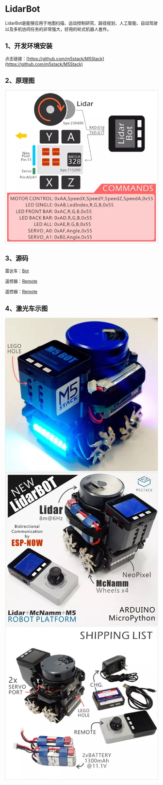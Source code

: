 # LidarBot

   LidarBot是能够应用于地图扫描、运动控制研究、路径规划、人工智能、自动驾驶以及多机协同任务的非常强大，好用的轮式机器人套件。
 

## 1、开发环境安装
   点击链接：[https://github.com/m5stack/M5Stack](https://github.com/m5stack/M5Stack)

## 2、原理图

![image](LidarBot/Schematic_Diagram/576571642811095946.jpg)
   
   
## 3、源码
  
   雷达车：[Bot](https://github.com/m5stack/Applications/tree/master/LidarBot/Firmware/Lidar_Scan_FW/LidarBotM5_RemoteAndScan_V1.1)
 
   遥控器：[Remote](https://github.com/m5stack/Applications-LidarBot/tree/master/LidarBot/Example/LidarBot_RemoteController_V1.0)
   
   遥控器：[Remote](https://github.com/m5stack/Applications-LidarBot/tree/master/LidarBot/Example/LidarBot_RemoteController_V1.1)
  

## 4、激光车示图

![image](LidarBot/Product_Picture/403212353277269881.jpg)
![image](LidarBot/Product_Picture/545126402675232250.jpg)
![image](LidarBot/Product_Picture/785202095111185304.jpg)
